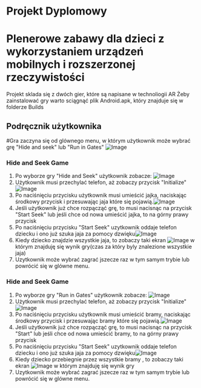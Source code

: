 # Projekt Dyplomowy 
# Plenerowe zabawy dla dzieci z wykorzystaniem urządzeń mobilnych i rozszerzonej rzeczywistości 
Projekt sklada się z dwóch gier, które są napisane w technoliogii AR
Żeby zainstalować gry warto sciągnąć plik Android.apk, który znajduje się w folderze Builds 
## Podręcznik użytkownika
#Gra zaczyna się od glównego menu, w którym użytkownik może wybrać grę "Hide and seek" lub "Run in Gates"
![Image](src)

### Hide and Seek Game 

1. Po wyborze gry "Hide and Seek" użytkownik zobacze:   ![Image](src)
2. Użytkownik musi przechylać telefon, aż zobaczy przycisk "Initialize" ![Image](src)
3. Po naciśnięciu przycisku użytkownik musi umieścić jajka, naciskając środkowy przycisk i przesuwając jaja które się pojawią.![Image](src)
4. Jeśli użytkownik już chce rozpącząć grę, to musi nacisnąc na przycisk "Start Seek" lub jeśli chce od nowa umieścić jajka, to na górny prawy przycisk
5. Po naciśnięciu przycisku "Start Seek" uzytkownik oddaje telefon dziecku i ono już szuka jaja za pomocy dzwięku![Image](src)
6. Kiedy dziecko znajdzie wszystkie jaja, to zobaczy taki ekran ![Image](src) w którym znajduję się wynik gry(czas za który byly znalezione wszystkie jaja)
7. Uzytkownik może wybrać zagrać jszecze raz w tym samym trybie lub powrócić się w glówne menu.

### Hide and Seek Game 

1. Po wyborze gry "Run in Gates" użytkownik zobacze:   ![Image](src)
2. Użytkownik musi przechylać telefon, aż zobaczy przycisk "Initialize" ![Image](src)
3. Po naciśnięciu przycisku użytkownik musi umieścić bramy, naciskając środkowy przycisk i przesuwając bramy które się pojawią.![Image](src)
4. Jeśli użytkownik już chce rozpącząć grę, to musi nacisnąc na przycisk "Start" lub jeśli chce od nowa umieścić bramy, to na górny prawy przycisk
5. Po naciśnięciu przycisku "Start Seek" uzytkownik oddaje telefon dziecku i ono już szuka jaja za pomocy dzwięku![Image](src)
6. Kiedy dziecko przebiegnie przez wszystkie bramy , to zobaczy taki ekran ![Image](src) w którym znajduję się wynik gry
7. Uzytkownik może wybrać zagrać jszecze raz w tym samym trybie lub powrócić się w glówne menu.

